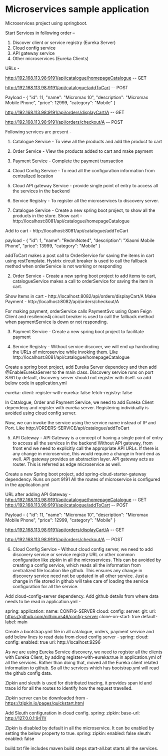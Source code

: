 # Microservices sample application

Microservices project using springboot.

Start Services in following order – 
1.	Discover client or service registry (Eureka Server)
2.	Cloud config service
3.	API gateway service
4.	Other microservices (Eureka Clients)

URLs - 

http://192.168.113.98:9191/api/catalogue/homepageCatalogue -- GET

http://192.168.113.98:9191/api/catalogue/addToCart -- POST


Payload - 
{
      "id": 11,
      "name": "Micromax 10",
      "description": "Micromax Mobile Phone",
      "price": 12999,
      "category": "Mobile"
}

http://192.168.113.98:9191/api/orders/displayCart/A -- GET

http://192.168.113.98:9191/api/orders/checkout/A -- POST


Following services are present -
1. Catalogue Service - To view all the products and add the product to cart
2. Order Service - View the products added to cart and make payment
3. Payment Service - Complete the payment transaction
4. Cloud Config Service - To read all the configuration information from centralized location
5. Cloud API gateway Service - provide single point of entry to access all the services in the backend
6. Service Registry - To register all the microservices to discovery server.



1. Catalogue Service - Create a new spring boot project, to show all the products in the store.
Show cart - http://localhost:8081/api/catalogue/homepageCatalogue

Add to cart - http://localhost:8081/api/catalogue/addToCart

payload - 
{
      "id": 1,
      "name": "RedmiNote4",
      "description": "Xiaomi Mobile Phone",
      "price": 13999,
      "category": "Mobile"
}

addToCart makes a post call to OrderService for saving the items in cart using restTemplate.
Hystrix circuit breaker is used to call the fallback method when orderService is not working or responding

2. Order Service - Create a new spring boot project to add items to cart, catalogueService makes a call to orderService for saving the item in cart.

Show Items in cart - http://localhost:8082/api/orders/displayCart/A
Make Payment - http://localhost:8082/api/orders/checkout/A

For making payment, orderService calls PaymentSvc using Open Feign Client and resilience4j circuit breaker is used to call the fallback method when paymentService is down or not responding.

3. Payment Service - Create a new spring boot project to facilitate payment

4. Service Registry - 
Without service discover, we will end up hardcoding the URLs of microservice while invoking them.
Like http://localhost:8081/api/catalogue/homepageCatalogue

Create a spring boot project, add Eureka Server dependecy and then add @EnableEurekaServer to the main class.
Discovery service runs on port 8761 by default, discovery server should not register with itself. so add below code in application.yml

eureka:
  client:
    register-with-eureka: false
    fetch-registry: false

In Catalogue, Order and Payment Service, we need to add Eureka Client dependecy and register with eureka server. Registering individually is avoided using cloud config server.

Now, we can invoke the service using the service name instead of IP and Port. 
Like http://ORDERS-SERVICE/api/catalogue/addToCart

5. API Gateway - 
API Gateway is a concept of having a single point of entry to access all the services in the backend
Without API gateway, from front end we need to explicitly call the appropriate API URLs. If there is any change in microservice, this would require a change in front end as well. 
API gateway provides an abstraction layer. API gateway acts as router. This is referred as edge microservice as well.

Create a new Spring boot project, add spring-cloud-starter-gateway dependency. Runs on port 9191
All the routes of microservice is configured in the application.yml

URL after adding API Gateway - 
http://192.168.113.98:9191/api/catalogue/homepageCatalogue -- GET
http://192.168.113.98:9191/api/catalogue/addToCart -- POST

Payload - 
{
      "id": 11,
      "name": "Micromax 10",
      "description": "Micromax Mobile Phone",
      "price": 12999,
      "category": "Mobile"
}

http://192.168.113.98:9191/api/orders/displayCart/A -- GET

http://192.168.113.98:9191/api/orders/checkout/A -- POST


6. Cloud Config Service - 
Without cloud config server, we need to add discovery service or service registry URL or other common configuration like zipkin in all the microservices. This can be avoided by creating a config service, which reads all the information from centralized file location like github. This ensures any change in discovery service need not be updated in all other service. Just a change in file stored in github will take care of loading the service configuration for all the service.

Add cloud-config-server dependency.
Add github details from where data needs to be read in application.yml -

spring:
  application:
    name: CONFIG-SERVER
  cloud:
    config:
      server:
        git:
          uri: https://github.com/nithinurs46/config-server
          clone-on-start: true
        default-label: main


Create a bootstrap.yml file in all catalogue, orders, payment service and add below lines to read data from cloud config server -
spring:
  cloud:
    config:
      enabled: true
      uri: http://localhost:9296
	  

As we are using Eureka Service discovery, we need to register all the clients with Eureka Client, by adding register-with-eureka:true in application.yml of all the services.
Rather than doing that, moved all the Eureka client related information to github. So all the services which has bootstrap.yml will read the github config data.


Zipkin and sleuth is used for distributed tracing, it provides span id and trace id for all the routes to identify how the request travelled.

Zipkin server can be downloaded from - https://zipkin.io/pages/quickstart.html

Add Sleuth configuration in cloud config.
spring:
  zipkin:
    base-url: http://127.0.0.1:9411/

Zipkin is disabled by default in all the microservice. It can be enabled by setting the below property to true.
spring:
  zipkin:
    enabled: false
  sleuth:
    enabled: false	


build.txt file includes maven build steps
start-all.bat starts all the services. 
	 
